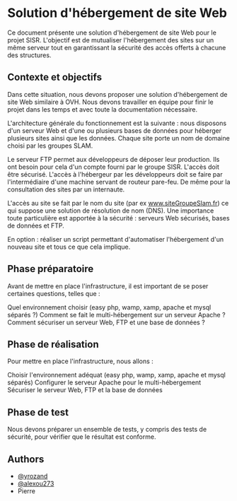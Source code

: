 # Solution d'hébergement de site Web
Ce document présente une solution d'hébergement de site Web pour le projet SISR. L'objectif est de mutualiser l'hébergement des sites sur un même serveur tout en garantissant la sécurité des accès offerts à chacune des structures.

## Contexte et objectifs
Dans cette situation, nous devons proposer une solution d'hébergement de site Web similaire à OVH. Nous devons travailler en équipe pour finir le projet dans les temps et avec toute la documentation nécessaire.

L'architecture générale du fonctionnement est la suivante : nous disposons d'un serveur Web et d'une ou plusieurs bases de données pour héberger plusieurs sites ainsi que les données. Chaque site porte un nom de domaine choisi par les groupes SLAM.

Le serveur FTP permet aux développeurs de déposer leur production. Ils ont besoin pour cela d'un compte fourni par le groupe SISR. L'accès doit être sécurisé. L'accès à l'hébergeur par les développeurs doit se faire par l'intermédiaire d'une machine servant de routeur pare-feu. De même pour la consultation des sites par un internaute.

L'accès au site se fait par le nom du site (par ex www.siteGroupeSlam.fr) ce qui suppose une solution de résolution de nom (DNS). Une importance toute particulière est apportée à la sécurité : serveurs Web sécurisés, bases de données et FTP.

En option : réaliser un script permettant d'automatiser l'hébergement d'un nouveau site et tous ce que cela implique.

## Phase préparatoire
Avant de mettre en place l'infrastructure, il est important de se poser certaines questions, telles que :

Quel environnement choisir (easy php, wamp, xamp, apache et mysql séparés ?)
Comment se fait le multi-hébergement sur un serveur Apache ?
Comment sécuriser un serveur Web, FTP et une base de données ?
## Phase de réalisation
Pour mettre en place l'infrastructure, nous allons :

Choisir l'environnement adéquat (easy php, wamp, xamp, apache et mysql séparés)
Configurer le serveur Apache pour le multi-hébergement
Sécuriser le serveur Web, FTP et la base de données
## Phase de test
Nous devons préparer un ensemble de tests, y compris des tests de sécurité, pour vérifier que le résultat est conforme.
## Authors

- [@yrozand](https://github.com/yrozand)
- [@alexou273](https://github.com/alexou273)
- Pierre
